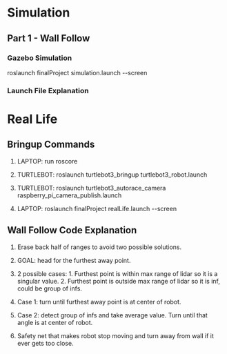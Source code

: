 # Simulation

## Part 1 - Wall Follow

### Gazebo Simulation

roslaunch finalProject simulation.launch --screen

### Launch File Explanation

# Real Life

## Bringup Commands

1. LAPTOP: run roscore

2. TURTLEBOT: roslaunch turtlebot3_bringup turtlebot3_robot.launch

3. TURTLEBOT: roslaunch turtlebot3_autorace_camera raspberry_pi_camera_publish.launch

4. LAPTOP: roslaunch finalProject realLife.launch --screen

## Wall Follow Code Explanation

1. Erase back half of ranges to avoid two possible solutions.

2. GOAL: head for the furthest away point.

3. 2 possible cases: 1. Furthest point is within max range of lidar so it is a singular value. 2. Furthest point is outside max range of lidar so it is inf, could be group of infs.

4. Case 1: turn until furthest away point is at center of robot.

5. Case 2: detect group of infs and take average value. Turn until that angle is at center of robot.

6. Safety net that makes robot stop moving and turn away from wall if it ever gets too close.
